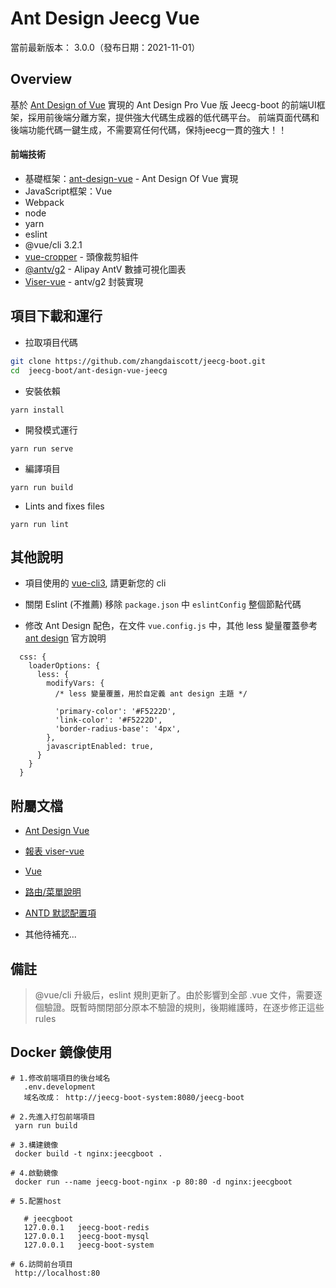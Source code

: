 Ant Design Jeecg Vue
====

當前最新版本： 3.0.0（發布日期：2021-11-01）

Overview
----

基於 [Ant Design of Vue](https://vuecomponent.github.io/ant-design-vue/docs/vue/introduce-cn/) 實現的 Ant Design Pro  Vue 版
Jeecg-boot 的前端UI框架，採用前後端分離方案，提供強大代碼生成器的低代碼平台。
前端頁面代碼和後端功能代碼一鍵生成，不需要寫任何代碼，保持jeecg一貫的強大！！



#### 前端技術
 
- 基礎框架：[ant-design-vue](https://github.com/vueComponent/ant-design-vue) - Ant Design Of Vue 實現
- JavaScript框架：Vue
- Webpack
- node
- yarn
- eslint
- @vue/cli 3.2.1
- [vue-cropper](https://github.com/xyxiao001/vue-cropper) - 頭像裁剪組件
- [@antv/g2](https://antv.alipay.com/zh-cn/index.html) - Alipay AntV 數據可視化圖表
- [Viser-vue](https://viserjs.github.io/docs.html#/viser/guide/installation)  - antv/g2 封裝實現



項目下載和運行
----

- 拉取項目代碼
```bash
git clone https://github.com/zhangdaiscott/jeecg-boot.git
cd  jeecg-boot/ant-design-vue-jeecg
```

- 安裝依賴
```
yarn install
```

- 開發模式運行
```
yarn run serve
```

- 編譯項目
```
yarn run build
```

- Lints and fixes files
```
yarn run lint
```



其他說明
----

- 項目使用的 [vue-cli3](https://cli.vuejs.org/guide/), 請更新您的 cli

- 關閉 Eslint (不推薦) 移除 `package.json` 中 `eslintConfig` 整個節點代碼

- 修改 Ant Design 配色，在文件 `vue.config.js` 中，其他 less 變量覆蓋參考 [ant design](https://ant.design/docs/react/customize-theme-cn) 官方說明
```ecmascript 6
  css: {
    loaderOptions: {
      less: {
        modifyVars: {
          /* less 變量覆蓋，用於自定義 ant design 主題 */

          'primary-color': '#F5222D',
          'link-color': '#F5222D',
          'border-radius-base': '4px',
        },
        javascriptEnabled: true,
      }
    }
  }
```



附屬文檔
----
- [Ant Design Vue](https://vuecomponent.github.io/ant-design-vue/docs/vue/introduce-cn)

- [報表 viser-vue](https://viserjs.github.io/demo.html#/viser/bar/basic-bar)

- [Vue](https://cn.vuejs.org/v2/guide)

- [路由/菜單說明](https://github.com/zhangdaiscott/jeecg-boot/tree/master/ant-design-vue-jeecg/src/router/README.md)

- [ANTD 默認配置項](https://github.com/zhangdaiscott/jeecg-boot/tree/master/ant-design-vue-jeecg/src/defaultSettings.js)

- 其他待補充...


備註
----

> @vue/cli 升級后，eslint 規則更新了。由於影響到全部 .vue 文件，需要逐個驗證。既暫時關閉部分原本不驗證的規則，後期維護時，在逐步修正這些 rules


Docker 鏡像使用
----

 ``` 
# 1.修改前端項目的後台域名
    .env.development
    域名改成： http://jeecg-boot-system:8080/jeecg-boot
   
# 2.先進入打包前端項目
  yarn run build

# 3.構建鏡像
  docker build -t nginx:jeecgboot .

# 4.啟動鏡像
  docker run --name jeecg-boot-nginx -p 80:80 -d nginx:jeecgboot

# 5.配置host

    # jeecgboot
    127.0.0.1   jeecg-boot-redis
    127.0.0.1   jeecg-boot-mysql
    127.0.0.1   jeecg-boot-system
  
# 6.訪問前台項目
  http://localhost:80
``` 